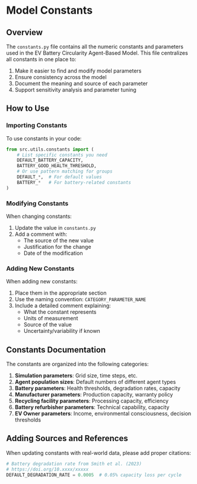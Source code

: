 # Model Constants

## Overview

The `constants.py` file contains all the numeric constants and parameters used in the EV Battery Circularity Agent-Based Model. This file centralizes all constants in one place to:

1. Make it easier to find and modify model parameters
2. Ensure consistency across the model
3. Document the meaning and source of each parameter
4. Support sensitivity analysis and parameter tuning

## How to Use

### Importing Constants

To use constants in your code:

```python
from src.utils.constants import (
    # List specific constants you need
    DEFAULT_BATTERY_CAPACITY,
    BATTERY_GOOD_HEALTH_THRESHOLD,
    # Or use pattern matching for groups
    DEFAULT_*,  # For default values
    BATTERY_*   # For battery-related constants
)
```

### Modifying Constants

When changing constants:

1. Update the value in `constants.py`
2. Add a comment with:
   - The source of the new value
   - Justification for the change
   - Date of the modification

### Adding New Constants

When adding new constants:

1. Place them in the appropriate section
2. Use the naming convention: `CATEGORY_PARAMETER_NAME`
3. Include a detailed comment explaining:
   - What the constant represents
   - Units of measurement
   - Source of the value
   - Uncertainty/variability if known

## Constants Documentation

The constants are organized into the following categories:

1. **Simulation parameters**: Grid size, time steps, etc.
2. **Agent population sizes**: Default numbers of different agent types
3. **Battery parameters**: Health thresholds, degradation rates, capacity
4. **Manufacturer parameters**: Production capacity, warranty policy
5. **Recycling facility parameters**: Processing capacity, efficiency
6. **Battery refurbisher parameters**: Technical capability, capacity
7. **EV Owner parameters**: Income, environmental consciousness, decision thresholds

## Adding Sources and References

When updating constants with real-world data, please add proper citations:

```python
# Battery degradation rate from Smith et al. (2023)
# https://doi.org/10.xxxx/xxxxx
DEFAULT_DEGRADATION_RATE = 0.0005  # 0.05% capacity loss per cycle
```
